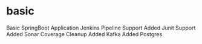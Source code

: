 # basic
Basic SpringBoot Application
Jenkins Pipeline Support
Added Junit Support
Added Sonar Coverage
Cleanup
Added Kafka
Added Postgres

